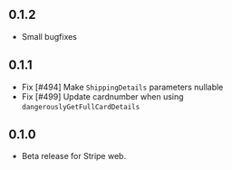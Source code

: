## 0.1.2

 - Small bugfixes

## 0.1.1

- Fix [#494] Make `ShippingDetails` parameters nullable
- Fix [#499] Update cardnumber when using `dangerouslyGetFullCardDetails`

## 0.1.0

- Beta release for Stripe web.